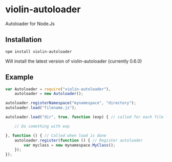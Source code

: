 # violin-autoloader

Autoloader for Node.Js

## Installation

`npm install violin-autoloader`

Will install the latest version of violin-autoloader (currently 0.6.0)

## Example

```js
var Autoloader = require("violin-autoloader"),
    autoloader = new Autoloader();

autoloader.registerNamespace("mynamespace", "directory");
autoloader.load("filename.js");

autoloader.load("dir", true, function (exp) { // called for each file loaded

    // Do something with exp

}, function () { // Called when load is done
    autoloader.register(function () { // Register autoloader
        var myclass = new mynamespace.MyClass();
    });
});
```